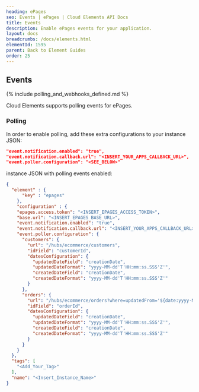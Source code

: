 ```yaml
---
heading: ePages
seo: Events | ePages | Cloud Elements API Docs
title: Events
description: Enable ePages events for your application.
layout: docs
breadcrumbs: /docs/elements.html
elementId: 1595
parent: Back to Element Guides
order: 25
---
```


## Events

{% include polling_and_webhooks_defined.md %}

Cloud Elements supports polling events for ePages.

### Polling

In order to enable polling, add these extra configurations to your instance JSON:

```JSON
"event.notification.enabled": "true",
"event.notification.callback.url": "<INSERT_YOUR_APPS_CALLBACK_URL>",
"event.poller.configuration": "<SEE_BELOW>"
```

instance JSON with polling events enabled:

```json
{
  "element" : {
      "key" : "epages"
    },
    "configuration" : {
    "epages.access.token": "<INSERT_EPAGES_ACCESS_TOKEN>",
    "base.url": "<INSERT_EPAGES_BASE_URL>",
    "event.notification.enabled": "true",
    "event.notification.callback.url": "<INSERT_YOUR_APPS_CALLBACK_URL>",
    "event.poller.configuration": {
      "customers": {
        "url": "/hubs/ecommerce/customers",
        "idField": "customerId",
        "datesConfiguration": {
          "updatedDateField": "creationDate",
          "updatedDateFormat": "yyyy-MM-dd'T'HH:mm:ss.SSS'Z'",
          "createdDateField": "creationDate",
          "createdDateFormat": "yyyy-MM-dd'T'HH:mm:ss.SSS'Z'"
        }
      },
      "orders": {
        "url": "/hubs/ecommerce/orders?where=updatedFrom='${date:yyyy-MM-dd'T'HH:mm:ss.SSS'Z'}'",
        "idField": "orderId",
        "datesConfiguration": {
          "updatedDateField": "creationDate",
          "updatedDateFormat": "yyyy-MM-dd'T'HH:mm:ss.SSS'Z'",
          "createdDateField": "creationDate",
          "createdDateFormat": "yyyy-MM-dd'T'HH:mm:ss.SSS'Z'"
        }
      }
    }
  },
  "tags": [
    "<Add_Your_Tag>"
  ],
  "name": "<Insert_Instance_Name>"
}
```
